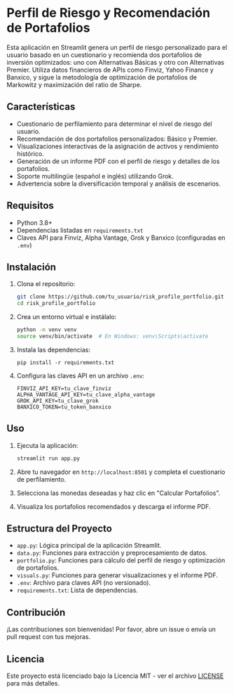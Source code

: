 # Perfil de Riesgo y Recomendación de Portafolios

Esta aplicación en Streamlit genera un perfil de riesgo personalizado para el usuario basado en un cuestionario y recomienda dos portafolios de inversión optimizados: uno con Alternativas Básicas y otro con Alternativas Premier. Utiliza datos financieros de APIs como Finviz, Yahoo Finance y Banxico, y sigue la metodología de optimización de portafolios de Markowitz y maximización del ratio de Sharpe.

## Características

* Cuestionario de perfilamiento para determinar el nivel de riesgo del usuario.
* Recomendación de dos portafolios personalizados: Básico y Premier.
* Visualizaciones interactivas de la asignación de activos y rendimiento histórico.
* Generación de un informe PDF con el perfil de riesgo y detalles de los portafolios.
* Soporte multilingüe (español e inglés) utilizando Grok.
* Advertencia sobre la diversificación temporal y análisis de escenarios.

## Requisitos

* Python 3.8+
* Dependencias listadas en `requirements.txt`
* Claves API para Finviz, Alpha Vantage, Grok y Banxico (configuradas en `.env`)

## Instalación

1. Clona el repositorio:

    ```bash
   git clone https://github.com/tu_usuario/risk_profile_portfolio.git
   cd risk_profile_portfolio
   ```

2. Crea un entorno virtual e instálalo:

   ```bash
   python -m venv venv
   source venv/bin/activate  # En Windows: venv\Scripts\activate
   ```

3. Instala las dependencias:

   ```bas
   pip install -r requirements.txt
   ```

4. Configura las claves API en un archivo `.env`:

    ```TOKENS
   FINVIZ_API_KEY=tu_clave_finviz
   ALPHA_VANTAGE_API_KEY=tu_clave_alpha_vantage
   GROK_API_KEY=tu_clave_grok
   BANXICO_TOKEN=tu_token_banxico
   ```

## Uso

1. Ejecuta la aplicación:

   ```bash
   streamlit run app.py
   ```

2. Abre tu navegador en `http://localhost:8501` y completa el cuestionario de perfilamiento.
3. Selecciona las monedas deseadas y haz clic en "Calcular Portafolios".
4. Visualiza los portafolios recomendados y descarga el informe PDF.

## Estructura del Proyecto

* `app.py`: Lógica principal de la aplicación Streamlit.
* `data.py`: Funciones para extracción y preprocesamiento de datos.
* `portfolio.py`: Funciones para cálculo del perfil de riesgo y optimización de portafolios.
* `visuals.py`: Funciones para generar visualizaciones y el informe PDF.
* `.env`: Archivo para claves API (no versionado).
* `requirements.txt`: Lista de dependencias.

## Contribución

¡Las contribuciones son bienvenidas! Por favor, abre un issue o envía un pull request con tus mejoras.

## Licencia

Este proyecto está licenciado bajo la Licencia MIT - ver el archivo [LICENSE](https://grok.com/chat/LICENSE) para más detalles.

